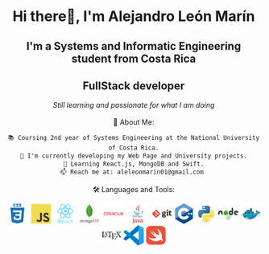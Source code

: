<div id="header" align="center">
    <h1>Hi there👋, I'm Alejandro León Marín </h1>
</div>
        <div id="header" align="center">
    <h2>I'm a Systems and Informatic Engineering student from Costa Rica<h2>
</div>
    <div id="header" align= "center">
         <h2>FullStack developer</h2>
        <div>
<div align="center">
    <i>Still learning and passionate for what I am doing </i>
</div>
<br/>
🌟 About Me:

    📚 Coursing 2nd year of Systems Engineering at the National University of Costa Rica.
    🔭 I'm currently developing my Web Page and University projects.
    🌱 Learning React.js, MongoDB and Swift.
    📫 Reach me at: aleleonmarin01@gmail.com 

🛠️ Languages and Tools:
<p align="center">
        <img src="https://github.com/devicons/devicon/blob/master/icons/css3/css3-plain-wordmark.svg"  title="CSS3" alt="CSS" width="40" height="40"/>&nbsp;
        <img src="https://github.com/devicons/devicon/blob/master/icons/javascript/javascript-original.svg" title="JavaScript" alt="JavaScript" width="40" height="40"/>&nbsp;
        <img src="https://github.com/devicons/devicon/blob/master/icons/react/react-original-wordmark.svg" title="React" alt="React" width="40" height="40"/>&nbsp;
        <img src="https://github.com/devicons/devicon/blob/master/icons/mongodb/mongodb-original-wordmark.svg" title="Bootstrap" alt="Bootstrap" width="40" height="40"/>&nbsp;
        <img src="https://github.com/devicons/devicon/blob/master/icons/oracle/oracle-original.svg" title="DataBase" alt="DataBase" width="40" height="40"/>&nbsp;
        <img src="https://github.com/devicons/devicon/blob/master/icons/java/java-original-wordmark.svg" title="Java"  alt="Java" width="40" height="40"/>&nbsp;
        <img src="https://github.com/devicons/devicon/blob/master/icons/git/git-original-wordmark.svg" title="Git" **alt="Git" width="40" height="40"/>
        <img src="https://github.com/devicons/devicon/blob/master/icons/cplusplus/cplusplus-original.svg" title="C++" **alt="C++" width="40" height="40"/>
        <img src="https://github.com/devicons/devicon/blob/master/icons/python/python-original.svg" title="Python" **alt="Python" width="40" height="40"/>
        <img src="https://github.com/devicons/devicon/blob/master/icons/nodejs/nodejs-original-wordmark.svg" title="Node.JS" **alt="Node.JS" width="40" height="40"/>
        <img src="https://github.com/devicons/devicon/blob/master/icons/docker/docker-original.svg" title="Docker" **alt="Docker" width="40" height="40"/>
        <img src="https://github.com/devicons/devicon/blob/master/icons/latex/latex-original.svg" title="LaTex" **alt="LaTex" width="40" height="40"/>
        <img src="https://github.com/devicons/devicon/blob/master/icons/vscode/vscode-original.svg" title="Vscode" **alt="Vscode" width="40" height="40"/>
        <img src="https://github.com/devicons/devicon/blob/master/icons/swift/swift-original.svg" title="Vscode" **alt="Vscode" width="40" height="40"/>
</p>
